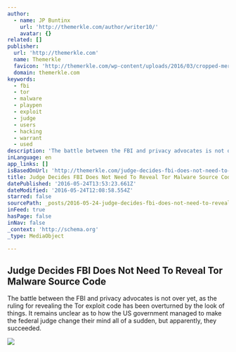 ```yaml
---
author:
  - name: JP Buntinx
    url: 'http://themerkle.com/author/writer10/'
    avatar: {}
related: []
publisher:
  url: 'http://themerkle.com'
  name: Themerkle
  favicon: 'http://themerkle.com/wp-content/uploads/2016/03/cropped-merkle-white-1-192x192.png'
  domain: themerkle.com
keywords:
  - fbi
  - tor
  - malware
  - playpen
  - exploit
  - judge
  - users
  - hacking
  - warrant
  - used
description: 'The battle between the FBI and privacy advocates is not over yet, as the ruling for revealing the Tor exploit code has been overturned by the look of things. It remains unclear as to how the US government managed to make the federal judge change their mind all of a sudden, but apparently, they succeeded.'
inLanguage: en
app_links: []
isBasedOnUrl: 'http://themerkle.com/judge-decides-fbi-does-not-need-to-reveal-tor-malware-source-code/'
title: Judge Decides FBI Does Not Need To Reveal Tor Malware Source Code
datePublished: '2016-05-24T13:53:23.661Z'
dateModified: '2016-05-24T12:08:58.554Z'
starred: false
sourcePath: _posts/2016-05-24-judge-decides-fbi-does-not-need-to-reveal-tor-malware-source.md
inFeed: true
hasPage: false
inNav: false
_context: 'http://schema.org'
_type: MediaObject

---
```

<article style=""><h1>Judge Decides FBI Does Not Need To Reveal Tor Malware Source Code</h1><p>The battle between the FBI and privacy advocates is not over yet, as the ruling for revealing the Tor exploit code has been overturned by the look of things. It remains unclear as to how the US government managed to make the federal judge change their mind all of a sudden, but apparently, they succeeded.</p><img src="http://themerkle.com/wp-content/uploads/2016/05/shutterstock_295733270-300x300.jpg" /></article>